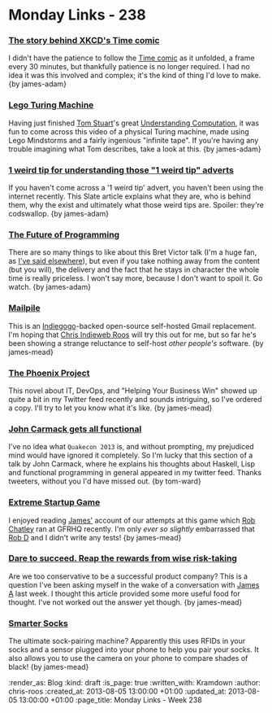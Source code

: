 Monday Links - 238
============

### [The story behind XKCD's Time comic](http://www.wired.com/underwire/2013/08/xkcd-time-comic/)

I didn't have the patience to follow the [Time comic](http://www.xkcd.com/1190/) as it unfolded, a frame every 30 minutes, but thankfully patience is no longer required. I had no idea it was this involved and complex; it's the kind of thing I'd love to make. {by james-adam}


### [Lego Turing Machine](http://www.youtube.com/watch?v=cYw2ewoO6c4)

Having just finished [Tom Stuart](http://codon.com)'s great [Understanding Computation](http://computationbook.com), it was fun to come across this video of a physical Turing machine, made using Lego Mindstorms and a fairly ingenious "infinite tape". If you're having any trouble imagining what Tom describes, take a look at this. {by james-adam}


### [1 weird tip for understanding those "1 weird tip" adverts](http://www.slate.com/articles/business/moneybox/2013/07/how_one_weird_trick_conquered_the_internet_what_happens_when_you_click_on.single.html)

If you haven't come across a '1 weird tip' advert, you haven't been using the internet recently. This Slate article explains what they are, who is behind them, why the exist and ultimately what those weird tips are. Spoiler: they're codswallop. {by james-adam}


### [The Future of Programming](http://worrydream.com/dbx/)

There are so many things to like about this Bret Victor talk (I'm a huge fan, as [I've said elsewhere](http://interblah.net/inventing-on-principle)), but even if you take nothing away from the content (but you will), the delivery and the fact that he stays in character the whole time is really priceless. I won't say more, because I don't want to spoil it. Go watch. {by james-adam}


### [Mailpile](http://www.mailpile.is/)

This is an [Indiegogo](http://www.indiegogo.com/projects/mailpile-taking-e-mail-back)-backed open-source self-hosted Gmail replacement. I'm hoping that [Chris Indieweb Roos](/chris-roos) will try this out for me, but so far he's been showing a strange reluctance to self-host *other people's* software. {by james-mead}


### [The Phoenix Project](http://itrevolution.com/books/phoenix-project-devops-book/)

This novel about IT, DevOps, and "Helping Your Business Win" showed up quite a bit in my Twitter feed recently and sounds intriguing, so I've ordered a copy. I'll try to let you know what it's like. {by james-mead}

### [John Carmack gets all functional](http://www.youtube.com/watch?v=1PhArSujR_A&feature=youtu.be&t=1m57s)

I've no idea what `Quakecon 2013` is, and without prompting, my prejudiced mind would have ignored it completely.  So I'm lucky that this section of a talk by John Carmack, where he explains his thoughts about Haskell, Lisp and functional programming in general appeared in my twitter feed.  Thanks tweeters, without you I'd have missed out. {by tom-ward}

### [Extreme Startup Game](/extreme-startup-game)

I enjoyed reading [James'](/james-adam) account of our attempts at this game which [Rob Chatley](http://chatley.com/) ran at GFRHQ recently. I'm only _ever so slightly_ embarrassed that [Rob D](https://twitter.com/robd) and I didn't write any tests! {by james-mead}


### [Dare to succeed. Reap the rewards from wise risk-taking](http://energizr.wordpress.com/2013/08/03/dare-to-succeed-reap-the-rewards-from-wise-risk-taking/)

Are we too conservative to be a successful product company? This is a question I've been asking myself in the wake of a conversation with [James A](/james-adam) last week. I thought this article provided some more useful food for thought. I've not worked out the answer yet though. {by james-mead}


### [Smarter Socks](http://www.blacksocks.com/smartersocks_us.htm)

The ultimate sock-pairing machine? Apparently this uses RFIDs in your socks and a sensor plugged into your phone to help you pair your socks. It also allows you to use the camera on your phone to compare shades of black! {by james-mead}


:render_as: Blog
:kind: draft
:is_page: true
:written_with: Kramdown
:author: chris-roos
:created_at: 2013-08-05 13:00:00 +01:00
:updated_at: 2013-08-05 13:00:00 +01:00
:page_title: Monday Links - Week 238
